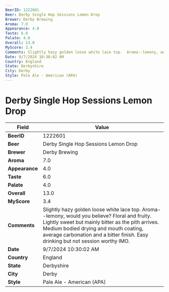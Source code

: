 ```yaml
---
BeerID: 1222601
Beer: Derby Single Hop Sessions Lemon Drop
Brewer: Derby Brewing
Aroma: 7.0
Appearance: 4.0
Taste: 6.0
Palate: 4.0
Overall: 13.0
MyScore: 3.4
Comments: Slightly hazy golden loose white lace top.  Aroma--lemony, would you believe? Floral and fruity. Lightly sweet but mainly bitter as the pith arrives. Medium bodied drying and mouth coating,  average carbonation and a bitter finish.  Easy drinking but not session worthy IMO.
Date: 9/7/2024 10:30:02 AM
Country: England
State: Derbyshire
City: Derby
Style: Pale Ale - American (APA)
---
```


# Derby Single Hop Sessions Lemon Drop

| Field         | Value |
|---------------|-------|
| **BeerID** | 1222601 |
| **Beer** | Derby Single Hop Sessions Lemon Drop |
| **Brewer** | Derby Brewing |
| **Aroma** | 7.0 |
| **Appearance** | 4.0 |
| **Taste** | 6.0 |
| **Palate** | 4.0 |
| **Overall** | 13.0 |
| **MyScore** | 3.4 |
| **Comments** | Slightly hazy golden loose white lace top.  Aroma--lemony, would you believe? Floral and fruity. Lightly sweet but mainly bitter as the pith arrives. Medium bodied drying and mouth coating,  average carbonation and a bitter finish.  Easy drinking but not session worthy IMO. |
| **Date** | 9/7/2024 10:30:02 AM |
| **Country** | England |
| **State** | Derbyshire |
| **City** | Derby |
| **Style** | Pale Ale - American (APA) |
